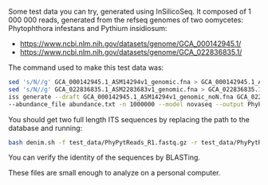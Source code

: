 Some test data you can try, generated using InSilicoSeq. It composed of 1 000 000 reads, generated from the refseq genomes of two oomycetes: Phytophthora infestans and Pythium insidiosum:
* https://www.ncbi.nlm.nih.gov/datasets/genome/GCA_000142945.1/
* https://www.ncbi.nlm.nih.gov/datasets/genome/GCA_022836835.1/

The command used to make this test data was:
```bash
sed 's/N//g' GCA_000142945.1_ASM14294v1_genomic.fna > GCA_000142945.1_ASM14294v1_genomic_noN.fna
sed 's/N//g' GCA_022836835.1_ASM2283683v1_genomic.fna > GCA_022836835.1_ASM2283683v1_genomic_noN.fna
iss generate --draft GCA_000142945.1_ASM14294v1_genomic_noN.fna GCA_022836835.1_ASM2283683v1_genomic_noN.fna \
--abundance_file abundance.txt -n 1000000 --model novaseq --output PhyPytReads_ --cpus 10

```

You should get two full length ITS sequences by replacing the path to the database and running:
```bash
bash denim.sh -f test_data/PhyPytReads_R1.fastq.gz -r test_data/PhyPytReads_R2.fastq.gz -d test_data/sh_general_release_dynamic_all_19.02.2025_dev.fasta -o test_output
```

You can verify the identity of the sequences by BLASTing.

These files are small enough to analyze on a personal computer.
